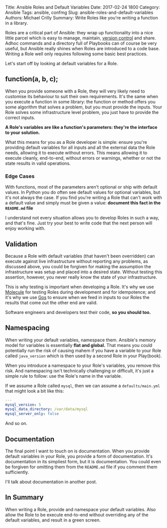 Title: Ansible Roles and Default Variables
Date: 2017-02-24 1800
Category: Ansible
Tags: ansible, confmg
Slug: ansible-roles-and-default-variables
Authors: Michael Crilly
Summary: Write Roles like you're writing a function in a library.

Roles are a critical part of Ansible: they wrap up functionality into a nice little parcel which is easy to manage, maintain, [version control](https://git-scm.com) and share. Adhoc commands and a directory full of Playbooks can of course be very useful, but Ansible really shines when Roles are introduced to a code base. Writing a Role well only requires following some basic best practices.

Let's start off by looking at default variables for a Role.

## function(a, b, c);
When you provide someone with a Role, they will very likely need to customise its behaviour to suit their own requirements. It's the same when you execute a function in some library: the function or method offers you some algorithm that solves a problem, but you must provide the inputs. Your Role solves some infrastructure level problem, you just have to provide the correct inputs.

**A Role's variables are like a function's parameters: they're the interface to your solution.**

What this means for you as a Role developer is simple: ensure you're providing default variables for all inputs and all the external data the Role needs, allowing it to execute without errors. This means allowing it to execute cleanly, end-to-end, without errors or warnings, whether or not the state results in valid operations.

### Edge Cases
With functions, most of the parameters aren't optional or ship with default values. In Python you do often see default values for optional variables, but it's not always the case. If you find you're writing a Role that can't work with a default value and simply must be given a value: **document this fact in the `README.md` file**

I understand not every situation allows you to develop Roles in such a way, and that's fine. Just try your best to write code that the next person will enjoy working with.

## Validation
Because a Role with default variables (that haven't been overridden) can execute against live infrastructure without reporting any problems, as discussed above, you could be forgiven for making the assumption the infrastructure was setup and placed into a desired state. Without testing this assertion, however, you never really know the state of your infrastructure.

This is why testing is important when developing a Role. It's why we use [Molecule](https://github.com/metacloud/molecule) for testing Roles during development and for idempotence; and it's why we use [Gos](https://github.com/aelsabbahy/goss) to ensure when we feed in inputs to our Roles the results that come out the other end are valid.

Software engineers and developers test their code, **so you should too.**

## Namespacing
When writing your default variables, namespace them. Ansible's memory model for variables is essentially **flat and global.** That means you could potentially run the risk of causing mahem if you have a variable to your Role called `java_version` which is then used by a second Role in your Play(book).

When you introduce a namespace to your Role's variables, you remove this risk. And namespacing isn't technically challenging or difficult, it's just a simple rule to follow: use the Role's name in the variable.

If we assume a Role called `mysql`, then we can assume a `defaults/main.yml` that might look a bit like this:

```yaml
---
mysql_version: 5
mysql_data_directory: /var/data/mysql
mysql_server_only: false
```

And so on.

## Documentation
The final point I want to touch on is documentation. When you provide default variables in your Role, you provide a form of documentation. It's documentation in its simpliest form, but it is documentation. You could even be forgiven for omitting them from the `README.md` file if you comment them sufficiently. 

I'll talk about documentation in another post.

## In Summary
When writing a Role, provide and namespace your default variables. Also allow the Role to be execute end-to-end without overriding any of the default variables, and result in a green screen.